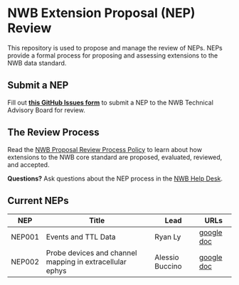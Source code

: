 # NWB Extension Proposal (NEP) Review

This repository is used to propose and manage the review of NEPs. NEPs provide a formal process for proposing and assessing extensions to the NWB data standard. 

## Submit a NEP

Fill out [**this GitHub Issues form**](https://github.com/nwb-extensions/nep-review/issues/new?assignees=&labels=New+Proposal&projects=&template=submit_a_nep.yaml) to submit a NEP to the NWB Technical Advisory Board for review.

## The Review Process

Read the [NWB Proposal Review Process Policy](https://docs.google.com/document/d/1GbqDdsDsfJMkVGyzQUZwQKX6EOiA2IBEkgd2LtMK_Ik/edit#heading=h.a91wmumjusp8) to learn about how extensions to the NWB core standard are proposed, evaluated, reviewed, and accepted.

**Questions?** Ask questions about the NEP process in the [NWB Help Desk](https://github.com/NeurodataWithoutBorders/helpdesk/discussions).

## Current NEPs

|  NEP | Title                                                     | Lead                                                                                                                            | URLs                                                                                                            |
|------|-----------------------------------------------------------|---------------------------------------------------------------------------------------------------------------------------------|-----------------------------------------------------------------------------------------------------------------|
|NEP001| Events and TTL Data | Ryan Ly                                                                                                                         | [google doc](https://docs.google.com/document/d/1qcsjyFVX9oI_746RdMoDdmQPu940s0YtDjb1en1Xtdw/edit?usp=sharing)  |
|NEP002| Probe devices and channel mapping in extracellular ephys  | Alessio Buccino |  [google doc](https://docs.google.com/document/d/1q-haFEEHEgZpRoCzzQsuSWCKN4QfMsTzLnlptLaf-yw/edit?usp=sharing) |